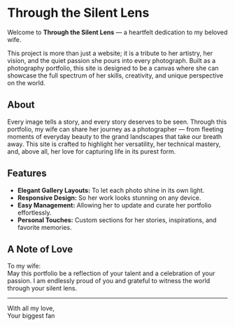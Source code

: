 # Through the Silent Lens

Welcome to **Through the Silent Lens** — a heartfelt dedication to my beloved wife.

This project is more than just a website; it is a tribute to her artistry, her vision, and the quiet passion she pours into every photograph. Built as a photography portfolio, this site is designed to be a canvas where she can showcase the full spectrum of her skills, creativity, and unique perspective on the world.

## About

Every image tells a story, and every story deserves to be seen. Through this portfolio, my wife can share her journey as a photographer — from fleeting moments of everyday beauty to the grand landscapes that take our breath away. This site is crafted to highlight her versatility, her technical mastery, and, above all, her love for capturing life in its purest form.

## Features

- **Elegant Gallery Layouts:** To let each photo shine in its own light.
- **Responsive Design:** So her work looks stunning on any device.
- **Easy Management:** Allowing her to update and curate her portfolio effortlessly.
- **Personal Touches:** Custom sections for her stories, inspirations, and favorite memories.

## A Note of Love

To my wife:  
May this portfolio be a reflection of your talent and a celebration of your passion. I am endlessly proud of you and grateful to witness the world through your silent lens.

---

With all my love,  
Your biggest fan